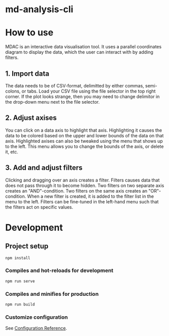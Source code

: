 # md-analysis-cli

# How to use
MDAC is an interactive data visualisation tool. It uses a parallel coordinates diagram to display the data, which the user can interact with by adding filters.

## 1. Import data
The data needs to be of CSV-format, delimitted by either commas, semi-colons, or tabs. Load your CSV file using the file selector in the top right corner. If the plot looks strange, then you may need to change delimitor in the drop-down menu next to the file selector.  

## 2. Adjust axises
You can click on a data axis to highlight that axis. Highlighting it causes the data to be colored based on the upper and lower bounds of the data on that axis. Highlighted axises can also be tweaked using the menu that shows up to the left. This menu allows you to change the bounds of the axis, or delete it, etc.

## 3. Add and adjust filters
Clicking and dragging over an axis creates a filter. Filters causes data that does not pass through it to become hidden. Two filters on two separate axis creates an "AND"-condition. Two filters on the same axis creates an "OR"-condition. When a new filter is created, it is added to the filter list in the menu to the left. Filters can be fine-tuned in the left-hand menu such that the filters act on specific values.

# Development

## Project setup
```
npm install
```

### Compiles and hot-reloads for development
```
npm run serve
```

### Compiles and minifies for production
```
npm run build
```

### Customize configuration
See [Configuration Reference](https://cli.vuejs.org/config/).

